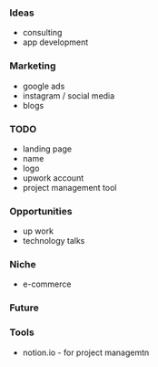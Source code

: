 ### Ideas

- consulting
- app development

### Marketing

- google ads
- instagram / social media 
- blogs

### TODO

- landing page
- name
- logo
- upwork account
- project management tool

### Opportunities

- up work
- technology talks


### Niche

- e-commerce

### Future

### Tools 

- notion.io - for project managemtn

